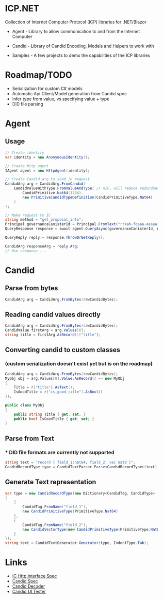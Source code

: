 # ICP.NET
Collection of Internet Computer Protocol (ICP) libraries for .NET/Blazor

- Agent - Library to allow communication to and from the Internet Computer

- Candid - Library of Candid Encoding, Models and Helpers to work with 

- Samples - A few projects to demo the capabilities of the ICP libraries

# Roadmap/TODO
- Serialization for custom C# models
- Automatic Api Client/Model generation from Candid spec
- Infer type from value, vs specifying value + type
- DID file parsing

# Agent
## Usage
```cs
// Create identity
var identity = new AnonymousIdentity();

// Create http agent
IAgent agent = new HttpAgent(identity);

// Create Candid arg to send in request
CandidArg arg = CandidArg.FromCandid(
    CandidValueWithType.FromValueAndType( // WIP, will reduce redundancy
        CandidPrimitive.Nat64(1234),
        new PrimitiveCandidTypeDefinition(CandidPrimitiveType.Nat64)
    )
);

// Make request to IC
string method = "get_proposal_info";
Principal governanceCanisterId = Principal.FromText("rrkah-fqaaa-aaaaa-aaaaq-cai");
QueryResponse response = await agent.QueryAsync(governanceCanisterId, method, arg);

QueryReply reply = response.ThrowOrGetReply();

CandidArg responseArg = reply.Arg;
// Use response ...
```

# Candid
## Parse from bytes
```cs
CandidArg arg = CandidArg.FromBytes(rawCandidBytes);
```

## Reading candid values directly
```cs
CandidArg arg = CandidArg.FromBytes(rawCandidBytes);
CandidValue firstArg = arg.Values[0];
string title = firstArg.AsRecord()["title"];
```

## Converting candid to custom classes
### (custom serialization doesn't exist yet but is on the roadmap)

```cs
CandidArg arg = CandidArg.FromBytes(rawCandidBytes);
MyObj obj = arg.Values[0].Value.AsRecord(r => new MyObj
{
    Title = r["title"].AsText(),
    IsGoodTitle = r["is_good_title"].AsBool()
});

public class MyObj
{
    public string Title { get; set; }
    public bool IsGoodTitle { get; set; }
}
```
## Parse from Text
### * DID file formats are currently not supported
```cs
string text = "record { field_1:nat64; field_2: vec nat8 }";
CandidRecordType type = CandidTextParser.Parse<CandidRecordType>(text);
```

## Generate Text representation
```cs
var type = new CandidRecordType(new Dictionary<CandidTag, CandidType>
{
    {
        CandidTag.FromName("field_1"),
        new CandidPrimitiveType(PrimitiveType.Nat64)
    },
    {
        CandidTag.FromName("field_2"),
        new CandidVectorType(new CandidPrimitiveType(PrimitiveType.Nat8))
    }
});
string text = CandidTextGenerator.Generator(type, IndentType.Tab);
```


# Links
- [IC Http Interface Spec](https://smartcontracts.org/docs/current/references/ic-interface-spec)
- [Candid Spec](https://github.com/dfinity/candid/blob/master/spec/Candid.md)
- [Candid Decoder](https://fxa77-fiaaa-aaaae-aaana-cai.raw.ic0.app/explain)
- [Candid UI Tester](https://a4gq6-oaaaa-aaaab-qaa4q-cai.raw.ic0.app)